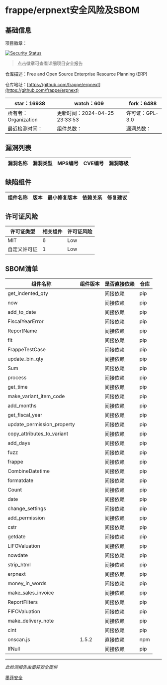 # frappe/erpnext安全风险及SBOM

## 基础信息

项目徽章：

[![Security Status](https://www.murphysec.com/platform3/v31/badge/1783576394598920192.svg)](https://www.murphysec.com/console/report/1714350533006639104/1783576394598920192)

> 点击徽章可查看详细项目安全报告

仓库描述：Free and Open Source Enterprise Resource Planning (ERP)

仓库地址：[https://github.com/frappe/erpnext](https://github.com/frappe/erpnext)

| star：16938 | watch：609 | fork：6488 |
| ----------- | -------------- | ------------ |
| 所有者：Organization | 更新时间：2024-04-25 23:33:53 | 许可证：GPL-3.0 |
| 最近检测时间： | 组件总数： | 漏洞总数： |




## 漏洞列表

| 漏洞名称 | 漏洞类型 | MPS编号 | CVE编号 | 漏洞等级 |
| ------- | ------ | ------- | ------ | ----- |





## 缺陷组件

| 组件名称 | 版本 | 最小修复版本 | 依赖关系 | 修复建议 |
| -------- | ---- | ------------ | -------- | -------- |





## 许可证风险

| 许可证类型 | 相关组件 | 许可证风险 |
| ---------- | -------- | ---------- |
|MIT|6|Low|
|自定义许可证|1|Low|




## SBOM清单

| 组件名称 | 组件版本 | 是否直接依赖 | 仓库 |
| -------- | -------- | ------------ | ---- |
|get_indented_qty||间接依赖|pip|
|now||间接依赖|pip|
|add_to_date||间接依赖|pip|
|FiscalYearError||间接依赖|pip|
|ReportName||间接依赖|pip|
|flt||间接依赖|pip|
|FrappeTestCase||间接依赖|pip|
|update_bin_qty||间接依赖|pip|
|Sum||间接依赖|pip|
|process||间接依赖|pip|
|get_time||间接依赖|pip|
|make_variant_item_code||间接依赖|pip|
|add_months||间接依赖|pip|
|get_fiscal_year||间接依赖|pip|
|update_permission_property||间接依赖|pip|
|copy_attributes_to_variant||间接依赖|pip|
|add_days||间接依赖|pip|
|fuzz||间接依赖|pip|
|frappe||间接依赖|pip|
|CombineDatetime||间接依赖|pip|
|formatdate||间接依赖|pip|
|Count||间接依赖|pip|
|date||间接依赖|pip|
|change_settings||间接依赖|pip|
|add_permission||间接依赖|pip|
|cstr||间接依赖|pip|
|getdate||间接依赖|pip|
|LIFOValuation||间接依赖|pip|
|nowdate||间接依赖|pip|
|strip_html||间接依赖|pip|
|erpnext||间接依赖|pip|
|money_in_words||间接依赖|pip|
|make_sales_invoice||间接依赖|pip|
|ReportFilters||间接依赖|pip|
|FIFOValuation||间接依赖|pip|
|make_delivery_note||间接依赖|pip|
|cint||间接依赖|pip|
|onscan.js|1.5.2|直接依赖|npm|
|IfNull||间接依赖|pip|


------

*此检测报告由墨菲安全提供*

[墨菲安全](www.murphysec.com)